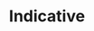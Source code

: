 ---
blog: https://indicative.com/blog
facebook: https://facebook.com/getindicative
instagram: https://instagram.com/getindicative
linkedin: https://linkedin.com/company/indicative
logohandle: indicative
sort: indicative
title: Indicative
twitter: https://x.com/getindicative
website: https://www.indicative.com/
youtube: https://youtube.com/channel/UCPwZ3_TYkJedT9uneEG2UVw
---